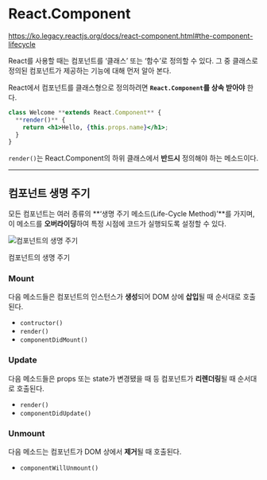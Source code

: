 # React.Component

https://ko.legacy.reactjs.org/docs/react-component.html#the-component-lifecycle

 React를 사용할 때는 컴포넌트를 ‘클래스’ 또는 ‘함수’로 정의할 수 있다. 그 중 클래스로 정의된 컴포넌트가 제공하는 기능에 대해 먼저 알아 본다.

 React에서 컴포넌트를 클래스형으로 정의하려면 **`React.Component`를 상속 받아야** 한다.

```jsx
class Welcome **extends React.Component** {
  **render()** {
    return <h1>Hello, {this.props.name}</h1>;
  }
}
```

 `render()`는 React.Component의 하위 클래스에서 **반드시** 정의해야 하는 메소드이다.

---

## 컴포넌트 생명 주기

 모든 컴포넌트는 여러 종류의 **‘생명 주기 메소드(Life-Cycle Method)’**를 가지며, 이 메소드를 **오버라이딩**하여 특정 시점에 코드가 실행되도록 설정할 수 있다.

![컴포넌트의 생명 주기](https://github.com/user-attachments/assets/73082fbd-5cab-4831-904f-4a124b2ca877)


컴포넌트의 생명 주기

### Mount

 다음 메소드들은 컴포넌트의 인스턴스가 **생성**되어 DOM 상에 **삽입**될 때 순서대로 호출된다.

- `contructor()`
- `render()`
- `componentDidMount()`

### Update

 다음 메소드들은 props 또는 state가 변경됐을 때 등 컴포넌트가 **리렌더링**될 때 순서대로 호출된다.

- `render()`
- `componentDidUpdate()`

### Unmount

 다음 메소드는 컴포넌트가 DOM 상에서 **제거**될 때 호출된다.

- `componentWillUnmount()`